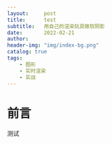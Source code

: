 ```yaml
---
layout:     post
title:      test
subtitle:   用自己的渲染玩具做软阴影
date:       2022-02-21
author:     
header-img: "img/index-bg.png"
catalog: true
tags:
    - 图形
	- 实时渲染
	- 实战
---
```


# 前言

测试
